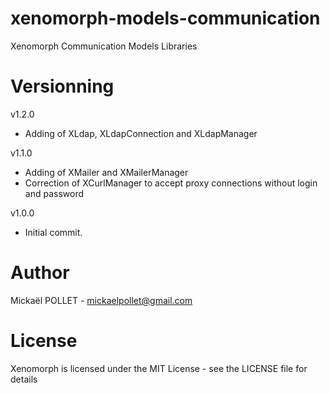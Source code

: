 # xenomorph-models-communication
Xenomorph Communication Models Libraries

# Versionning

v1.2.0
- Adding of XLdap, XLdapConnection and XLdapManager

v1.1.0
- Adding of XMailer and XMailerManager
- Correction of XCurlManager to accept proxy connections without login and password

v1.0.0
- Initial commit.

# Author
Mickaël POLLET - mickaelpollet@gmail.com

# License
Xenomorph is licensed under the MIT License - see the LICENSE file for details